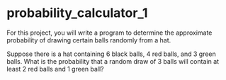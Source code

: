 # probability_calculator_1

For this project, you will write a program to determine the approximate probability of drawing certain balls randomly from a hat.

Suppose there is a hat containing 6 black balls, 4 red balls, and 3 green balls. 
What is the probability that a random draw of 3 balls will contain at least 2 red balls and 1 green ball? 
